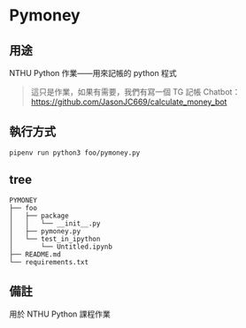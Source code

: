 # Pymoney 

## 用途
NTHU Python 作業——用來記帳的 python 程式
> 這只是作業，如果有需要，我們有寫一個 TG  記帳 Chatbot： https://github.com/JasonJC669/calculate_money_bot

## 執行方式
`pipenv run python3 foo/pymoney.py`

## tree
```
PYMONEY
├── foo
│   ├── package
│   │   └── __init__.py
│   ├── pymoney.py
│   └── test_in_ipython
│       └── Untitled.ipynb
├── README.md
└── requirements.txt
```

## 備註
用於 NTHU Python 課程作業
